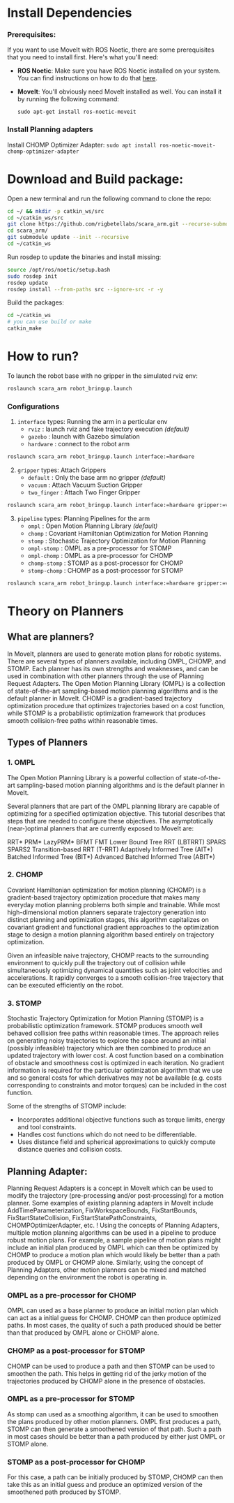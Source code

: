 # Install Dependencies

### Prerequisites:

If you want to use MoveIt with ROS Noetic, there are some prerequisites that you need to install first. Here's what you'll need:

- **ROS Noetic**: Make sure you have ROS Noetic installed on your system. You can find instructions on how to do that [here](http://wiki.ros.org/noetic/Installation).
- **MoveIt**: You'll obviously need MoveIt installed as well. You can install it by running the following command:

  ```
  sudo apt-get install ros-noetic-moveit

  ```

### Install Planning adapters    
Install CHOMP Optimizer Adapter: `sudo apt install ros-noetic-moveit-chomp-optimizer-adapter`



# Download and Build package:

Open a new terminal and run the following command to clone the repo:
```bash
cd ~/ && mkdir -p catkin_ws/src
cd ~/catkin_ws/src
git clone https://github.com/rigbetellabs/scara_arm.git --recurse-submodules
cd scara_arm/
git submodule update --init --recursive
cd ~/catkin_ws
```

Run rosdep to update the binaries and install missing:
```bash
source /opt/ros/noetic/setup.bash
sudo rosdep init
rosdep update
rosdep install --from-paths src --ignore-src -r -y
```

Build the packages:
```bash
cd ~/catkin_ws
# you can use build or make
catkin_make
```

# How to run?
To launch the robot base with no gripper in the simulated rviz env:
```bash
roslaunch scara_arm robot_bringup.launch
```
### Configurations 
1. `interface` types: Running the arm in a perticular env 
    - `rviz` : launch rviz and fake trajectory execution *(default)*
    - `gazebo` : launch with Gazebo simulation
    - `hardware` : connect to the robot arm
```bash
roslaunch scara_arm robot_bringup.launch interface:=hardware
```

2. `gripper` types: Attach Grippers
    - `default` : Only the base arm no gripper *(default)*
    - `vacuum` : Attach Vacuum Suction Gripper
    - `two_finger` : Attach Two Finger Gripper
```bash
roslaunch scara_arm robot_bringup.launch interface:=hardware gripper:=vacuum
```

3. `pipeline` types: Planning Pipelines for the arm
    - `ompl` : Open Motion Planning Library *(default)*
    - `chomp` : Covariant Hamiltonian Optimization for Motion Planning 
    - `stomp` : Stochastic Trajectory Optimization for Motion Planning
    - `ompl-stomp` : OMPL as a pre-processor for STOMP
    - `ompl-chomp` : OMPL as a pre-processor for CHOMP
    - `chomp-stomp` : STOMP as a post-processor for CHOMP
    - `stomp-chomp` : CHOMP as a post-processor for STOMP
```bash
roslaunch scara_arm robot_bringup.launch interface:=hardware gripper:=vacuum pipeline:=chomp
```

# Theory on Planners
## What are planners?

In MoveIt, planners are used to generate motion plans for robotic systems. There are several types of planners available, including OMPL, CHOMP, and STOMP. Each planner has its own strengths and weaknesses, and can be used in combination with other planners through the use of Planning Request Adapters. The Open Motion Planning Library (OMPL) is a collection of state-of-the-art sampling-based motion planning algorithms and is the default planner in MoveIt. CHOMP is a gradient-based trajectory optimization procedure that optimizes trajectories based on a cost function, while STOMP is a probabilistic optimization framework that produces smooth collision-free paths within reasonable times.

## Types of Planners

### 1. OMPL

The Open Motion Planning Library is a powerful collection of state-of-the-art sampling-based motion planning algorithms and is the default planner in MoveIt. 

Several planners that are part of the OMPL planning library are capable of optimizing for a specified optimization objective. This tutorial describes that steps that are needed to configure these objectives. The asymptotically (near-)optimal planners that are currently exposed to MoveIt are:

RRT*
PRM*
LazyPRM*
BFMT
FMT
Lower Bound Tree RRT (LBTRRT)
SPARS
SPARS2
Transition-based RRT (T-RRT)
Adaptively Informed Tree (AIT*)
Batched Informed Tree (BIT*)
Advanced Batched Informed Tree (ABIT*)

### 2. CHOMP

Covariant Hamiltonian optimization for motion planning (CHOMP) is a gradient-based trajectory optimization procedure that makes many everyday motion planning problems both simple and trainable. While most high-dimensional motion planners separate trajectory generation into distinct planning and optimization stages, this algorithm capitalizes on covariant gradient and functional gradient approaches to the optimization stage to design a motion planning algorithm based entirely on trajectory optimization. 

Given an infeasible naive trajectory, CHOMP reacts to the surrounding environment to quickly pull the trajectory out of collision while simultaneously optimizing dynamical quantities such as joint velocities and accelerations. It rapidly converges to a smooth collision-free trajectory that can be executed efficiently on the robot.

### 3. STOMP

Stochastic Trajectory Optimization for Motion Planning (STOMP) is a probabilistic optimization framework. STOMP produces smooth well behaved collision free paths within reasonable times. The approach relies on generating noisy trajectories to explore the space around an initial (possibly infeasible) trajectory which are then combined to produce an updated trajectory with lower cost. A cost function based on a combination of obstacle and smoothness cost is optimized in each iteration. No gradient information is required for the particular optimization algorithm that we use and so general costs for which derivatives may not be available (e.g. costs corresponding to constraints and motor torques) can be included in the cost function.

Some of the strengths of STOMP include:

- Incorporates additional objective functions such as torque limits, energy and tool constraints.
- Handles cost functions which do not need to be differentiable.
- Uses distance field and spherical approximations to quickly compute distance queries and collision costs.

## ****Planning Adapter:****

Planning Request Adapters is a concept in MoveIt which can be used to modify the trajectory (pre-processing and/or post-processing) for a motion planner. Some examples of existing planning adapters in MoveIt include AddTimeParameterization, FixWorkspaceBounds, FixStartBounds, FixStartStateCollision, FixStartStatePathConstraints, CHOMPOptimizerAdapter, etc. ! Using the concepts of Planning Adapters, multiple motion planning algorithms can be used in a pipeline to produce robust motion plans. For example, a sample pipeline of motion plans might include an initial plan produced by OMPL which can then be optimized by CHOMP to produce a motion plan which would likely be better than a path produced by OMPL or CHOMP alone. Similarly, using the concept of Planning Adapters, other motion planners can be mixed and matched depending on the environment the robot is operating in.

### OMPL as a pre-processor for CHOMP

OMPL can used as a base planner to produce an initial motion plan which can act as a initial guess for CHOMP. CHOMP can then produce optimized paths. In most cases, the quality of such a path produced should be better than that produced by OMPL alone or CHOMP alone.

### CHOMP as a post-processor for STOMP

CHOMP can be used to produce a path and then STOMP can be used to smoothen the path. This helps in getting rid of the jerky motion of the trajectories produced by CHOMP alone in the presence of obstacles.

### OMPL as a pre-processor for STOMP

As stomp can used as a smoothing algorithm, it can be used to smoothen the plans produced by other motion planners. OMPL first produces a path, STOMP can then generate a smoothened version of that path. Such a path in most cases should be better than a path produced by either just OMPL or STOMP alone.

### STOMP as a post-processor for CHOMP

For this case, a path can be initially produced by STOMP, CHOMP can then take this as an initial guess and produce an optimized version of the smoothened path produced by STOMP.
